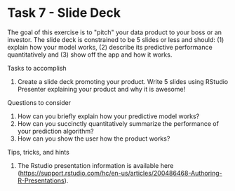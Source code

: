 # Task 7 - Slide Deck

The goal of this exercise is to "pitch" your data product to your boss or an investor. The slide deck is constrained to be 5 slides or less and should: (1) explain how your model works, (2) describe its predictive performance quantitatively and (3) show off the app and how it works. 

Tasks to accomplish

1. Create a slide deck promoting your product. Write 5 slides using RStudio Presenter explaining your product and why it is awesome!

Questions to consider

1. How can you briefly explain how your predictive model works?
2. How can you succinctly quantitatively summarize the performance of your prediction algorithm?
3. How can you show the user how the product works?

Tips, tricks, and hints

1. The Rstudio presentation information is available here (https://support.rstudio.com/hc/en-us/articles/200486468-Authoring-R-Presentations). 